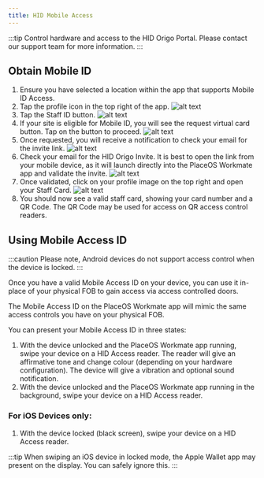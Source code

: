 ```yaml
---
title: HID Mobile Access
---
```


:::tip
Control hardware and access to the HID Origo Portal. Please contact our support team for more information.
:::

## Obtain Mobile ID

1. Ensure you have selected a location within the app that supports Mobile ID Access.
2. Tap the profile icon in the top right of the app.
![alt text](image-3.png)
3. Tap the Staff ID button.
![alt text](image-4.png)
4. If your site is eligible for Mobile ID, you will see the request virtual card button. Tap on the button to proceed.
![alt text](image-5.png)
5. Once requested, you will receive a notification to check your email for the invite link.
![alt text](image-6.png)
6. Check your email for the HID Origo Invite. It is best to open the link from your mobile device, as it will launch directly into the PlaceOS Workmate app and validate the invite.
![alt text](image-7.png)
7. Once validated, click on your profile image on the top right and open your Staff Card.
![alt text](image-8.png)
8. You should now see a valid staff card, showing your card number and a QR Code. The QR Code may be used for access on QR access control readers.

## Using Mobile Access ID

:::caution
Please note, Android devices do not support access control when the device is locked.
:::

Once you have a valid Mobile Access ID on your device, you can use it in-place of your physical FOB to gain access via access controlled doors.

The Mobile Access ID on the PlaceOS Workmate app will mimic the same access controls you have on your physical FOB.

You can present your Mobile Access ID in three states:

1. With the device unlocked and the PlaceOS Workmate app running, swipe your device on a HID Access reader. The reader will give an affirmative tone and change colour (depending on your hardware configuration). The device will give a vibration and optional sound notification.
2. With the device unlocked and the PlaceOS Workmate app running in the background, swipe your device on a HID Access reader.

### For iOS Devices only:

1. With the device locked (black screen), swipe your device on a HID Access reader.

:::tip
When swiping an iOS device in locked mode, the Apple Wallet app may present on the display. You can safely ignore this.
:::
